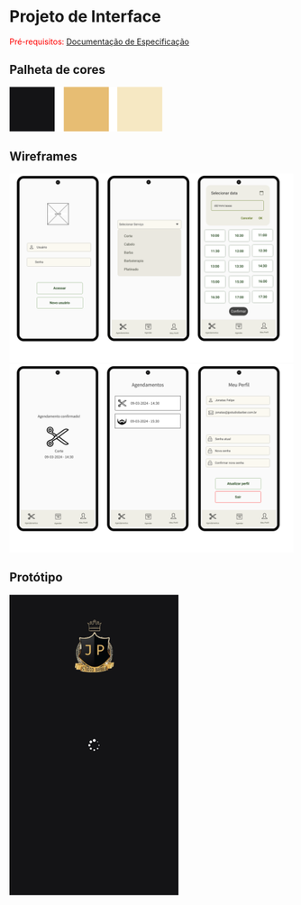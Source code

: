 
# Projeto de Interface

<span style="color:red">Pré-requisitos: <a href="2-Especificação do Projeto.md"> Documentação de Especificação</a></span>

## Palheta de cores

<img src="./img/palheta.png">

## Wireframes

<img src="./img/wireframe1.png">

<img src="./img/wireframe2.png">

## Protótipo

<img src="./img/load.png" width="300px"/>
